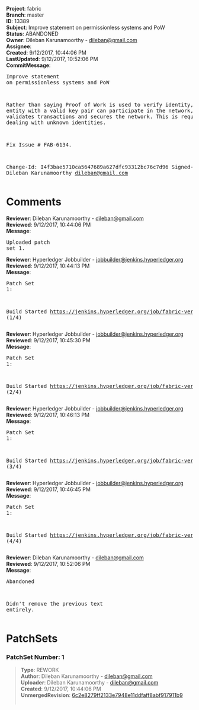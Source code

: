 <strong>Project</strong>: fabric<br><strong>Branch</strong>: master<br><strong>ID</strong>: 13389<br><strong>Subject</strong>: Improve statement on permissionless systems and PoW<br><strong>Status</strong>: ABANDONED<br><strong>Owner</strong>: Dileban Karunamoorthy - dileban@gmail.com<br><strong>Assignee</strong>:<br><strong>Created</strong>: 9/12/2017, 10:44:06 PM<br><strong>LastUpdated</strong>: 9/12/2017, 10:52:06 PM<br><strong>CommitMessage</strong>:<br><pre>Improve statement on permissionless systems and PoW

Rather than saying Proof of Work is used to verify identity, as any
entity with a valid key pair can participate in the network, PoW mining
validates transactions and secures the network. This is required when
dealing with unknown identities.

Fix Issue # FAB-6134.

Change-Id: I4f3bae5710ca5647689a627dfc93312bc76c7d96
Signed-off-by: Dileban Karunamoorthy <dileban@gmail.com>
</pre><h1>Comments</h1><strong>Reviewer</strong>: Dileban Karunamoorthy - dileban@gmail.com<br><strong>Reviewed</strong>: 9/12/2017, 10:44:06 PM<br><strong>Message</strong>: <pre>Uploaded patch set 1.</pre><strong>Reviewer</strong>: Hyperledger Jobbuilder - jobbuilder@jenkins.hyperledger.org<br><strong>Reviewed</strong>: 9/12/2017, 10:44:13 PM<br><strong>Message</strong>: <pre>Patch Set 1:

Build Started https://jenkins.hyperledger.org/job/fabric-verify-z/12329/ (1/4)</pre><strong>Reviewer</strong>: Hyperledger Jobbuilder - jobbuilder@jenkins.hyperledger.org<br><strong>Reviewed</strong>: 9/12/2017, 10:45:30 PM<br><strong>Message</strong>: <pre>Patch Set 1:

Build Started https://jenkins.hyperledger.org/job/fabric-verify-x86_64/16669/ (2/4)</pre><strong>Reviewer</strong>: Hyperledger Jobbuilder - jobbuilder@jenkins.hyperledger.org<br><strong>Reviewed</strong>: 9/12/2017, 10:46:13 PM<br><strong>Message</strong>: <pre>Patch Set 1:

Build Started https://jenkins.hyperledger.org/job/fabric-verify-behave-x86_64/10670/ (3/4)</pre><strong>Reviewer</strong>: Hyperledger Jobbuilder - jobbuilder@jenkins.hyperledger.org<br><strong>Reviewed</strong>: 9/12/2017, 10:46:45 PM<br><strong>Message</strong>: <pre>Patch Set 1:

Build Started https://jenkins.hyperledger.org/job/fabric-verify-end-2-end-x86_64/8256/ (4/4)</pre><strong>Reviewer</strong>: Dileban Karunamoorthy - dileban@gmail.com<br><strong>Reviewed</strong>: 9/12/2017, 10:52:06 PM<br><strong>Message</strong>: <pre>Abandoned

Didn't remove the previous text entirely.</pre><h1>PatchSets</h1><h3>PatchSet Number: 1</h3><blockquote><strong>Type</strong>: REWORK<br><strong>Author</strong>: Dileban Karunamoorthy - dileban@gmail.com<br><strong>Uploader</strong>: Dileban Karunamoorthy - dileban@gmail.com<br><strong>Created</strong>: 9/12/2017, 10:44:06 PM<br><strong>UnmergedRevision</strong>: [6c2e8279ff2133e7948e11ddfaff8abf917911b9](https://github.com/hyperledger-gerrit-archive/fabric/commit/6c2e8279ff2133e7948e11ddfaff8abf917911b9)<br><br></blockquote>